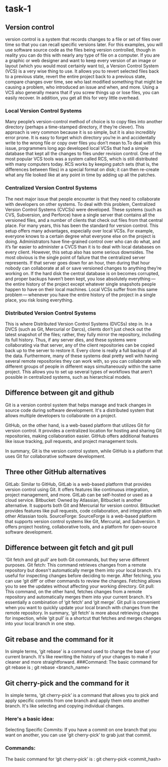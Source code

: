 # task-1
## Version control
version control is a system that records changes to a file or set of files over time so that you can recall specific versions later. For this examples, you will use software source code as the files being version controlled, though in reality you can do this with nearly any type of file on a computer.
If you are a graphic or web designer and want to keep every version of an image or layout (which you would most certainly want to), a Version Control System (VCS) is a very wise thing to use. It allows you to revert selected files back to a previous state, revert the entire project back to a previous state, compare changes over time, see who last modified something that might be causing a problem, who introduced an issue and when, and more. Using a VCS also generally means that if you screw things up or lose files, you can easily recover. In addition, you get all this for very little overhead.

### Local Version Control Systems
 Many people’s version-control method of choice is to copy files into another directory (perhaps a time-stamped directory, if they’re clever). This approach is very common because it is so simple, but it is also incredibly error prone. It is easy to forget which directory you’re in and accidentally write to the wrong file or copy over files you don’t mean to.To deal with this issue, programmers long ago developed local VCSs that had a simple database that kept all the changes to files under revision control. One of the most popular VCS tools was a system called RCS, which is still distributed with many computers today. RCS works by keeping patch sets (that is, the differences between files) in a special format on disk; it can then re-create what any file looked like at any point in time by adding up all the patches.
 
### Centralized Version Control Systems 
 The next major issue that people encounter is that they need to collaborate with developers on other systems. To deal with this problem, Centralized Version Control  Systems (CVCSs) were developed. These systems (such as CVS, Subversion, and Perforce) have a single server that contains all the versioned files, and a number of clients that check out files from that central place. For many years, this has been the standard for version control. This setup offers many advantages, especially over local VCSs. For example, everyone knows to a certain degree what everyone else on the project is doing. Administrators have fine-grained control over who can do what, and it’s far easier to administer a CVCS than it is to deal with local databases on every client. However, this setup also has some serious downsides. The most obvious is the single point of failure that the centralized server represents. If that server goes down for an hour, then during that hour nobody can collaborate at all or save versioned changes to anything they’re working on. If the hard disk the central database is on becomes corrupted, and proper backups haven’t been kept, you lose absolutely everything — the entire history of the project except whatever single snapshots people happen to have on their local machines. Local VCSs suffer from this same problem — whenever you have the entire history of the project in a single place, you risk losing everything.

### Distributed Version Control Systems 
 This is where Distributed Version Control Systems (DVCSs) step in. In a DVCS (such as Git, Mercurial or Darcs), clients don’t just check out the latest snapshot of the files; rather, they fully mirror the repository, including its full history. Thus, if any server dies, and these systems were collaborating via that server, any of the client repositories can be copied back up to the server to restore it. Every clone is really a full backup of all the data. Furthermore, many of these systems deal pretty well with having several remote repositories they can work with, so you can collaborate with different groups of people in different ways simultaneously within the same project. This allows you to set up several types of workflows that aren’t possible in centralized systems, such as hierarchical models.


## Difference between git and github 
Git is a version control system that helps manage and track changes in source code during software development. It's a distributed system that allows multiple developers to collaborate on a project.

GitHub, on the other hand, is a web-based platform that utilizes Git for version control. It provides a centralized location for hosting and sharing Git repositories, making collaboration easier. GitHub offers additional features like issue tracking, pull requests, and project management tools.

In summary, Git is the version control system, while GitHub is a platform that uses Git for collaborative software development.


## Three other GitHub alternatives 
GitLab: Similar to GitHub, GitLab is a web-based platform that provides version control using Git. It offers features like continuous integration, project management, and more. GitLab can be self-hosted or used as a cloud service.
Bitbucket: Owned by Atlassian, Bitbucket is another alternative. It supports both Git and Mercurial for version control. Bitbucket provides features like pull requests, code collaboration, and integration with other Atlassian tools.
SourceForge: SourceForge is a web-based platform that supports version control systems like Git, Mercurial, and Subversion. It offers project hosting, collaborative tools, and a platform for open-source software development.


## Difference between git fetch and git pull
‘Git fetch and git pull’ are both Git commands, but they serve different purposes.
Git fetch: This command retrieves changes from a remote repository but doesn't automatically merge them into your local branch. It's useful for inspecting changes before deciding to merge. After fetching, you can use ‘git diff’ or other commands to review the changes. Fetching allows you to see the updates without affecting your working directory.
Git pull: This command, on the other hand, fetches changes from a remote repository and automatically merges them into your current branch. It's essentially a combination of ‘git fetch’ and ‘git merge’. Git pull is convenient when you want to quickly update your local branch with changes from the remote repository.
In summary, ‘git fetch’ is more about retrieving changes for inspection, while ‘git pull’ is a shortcut that fetches and merges changes into your local branch in one step.


## Git rebase and the command for it 
In simple terms, ‘git rebase’ is a command used to change the base of your current branch. It's like rewriting the history of your changes to make it cleaner and more straightforward.
###Command:
The basic command for git rebase is ;  git rebase <branch_name> 


## Git cherry-pick and the command for it 
In simple terms, ‘git cherry-pick’ is a command that allows you to pick and apply specific commits from one branch and apply them onto another branch. It's like selecting and copying individual changes.

### Here's a basic idea:
Selecting Specific Commits:
If you have a commit on one branch that you want on another, you can use ‘git cherry-pick’ to grab just that commit.
### Commands:
The basic command for ‘git cherry-pick’ is : 
git cherry-pick <commit_hash>

















